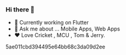 ### Hi there 👋


- 🔭 Currently working on Flutter
- 💬 Ask me about ... Mobile Apps, Web Apps
- :heart: Love Cricket , MCU , Tom & Jerry.



5ae011cbd394495e64bb68c3da09d2ee
